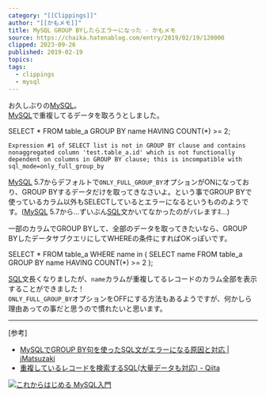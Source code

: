 ```yaml
---
category: "[[Clippings]]"
author: "[[かもメモ]]"
title: MySQL GROUP BYしたらエラーになった - かもメモ
source: https://chaika.hatenablog.com/entry/2019/02/19/120000
clipped: 2023-09-26
published: 2019-02-19
topics: 
tags:
  - clippings
  - mysql
---
```


お久しぶりの[MySQL](http://d.hatena.ne.jp/keyword/MySQL)。  
[MySQL](http://d.hatena.ne.jp/keyword/MySQL)で重複してるデータを取ろうとしました。

SELECT \* FROM table\_a
GROUP BY name
HAVING COUNT(\*) >= 2;

`Expression #1 of SELECT list is not in GROUP BY clause and contains nonaggregated column 'test.table_a.id' which is not functionally dependent on columns in GROUP BY clause; this is incompatible with sql_mode=only_full_group_by`

[MySQL](http://d.hatena.ne.jp/keyword/MySQL) 5.7からデフォルトで`ONLY_FULL_GROUP_BY`オプションがONになっており、GROUP BYするデータだけを取ってきなさいよ。という事でGROUP BYで使っているカラム以外もSELECTしているとエラーになるというもののようです。([MySQL](http://d.hatena.ne.jp/keyword/MySQL) 5.7から...ずいぶん[SQL](http://d.hatena.ne.jp/keyword/SQL)文かいてなかったのがバレますﾈ...)

一部のカラムでGROUP BYして、全部のデータを取ってきたいなら、GROUP BYしたデータサブクエリにしてWHEREの条件にすればOKっぽいです。

SELECT \* FROM table\_a
WHERE name in (
  SELECT name FROM table\_a
  GROUP BY name
  HAVING COUNT(\*) >= 2
);

[SQL](http://d.hatena.ne.jp/keyword/SQL)文長くなりましたが、`name`カラムが重複してるレコードのカラム全部を表示することができました！  
`ONLY_FULL_GROUP_BY`オプションをOFFにする方法もあるようですが、何かしら理由あっての事だと思うので慣れたいと思います。

---

\[参考\]

-   [MySQLでGROUP BY句を使ったSQL文がエラーになる原因と対応 | jMatsuzaki](https://jmatsuzaki.com/archives/18846)
-   [重複しているレコードを検索するSQL(大量データも対応) - Qiita](https://qiita.com/necoyama3/items/4c24defd6f504366aebe)

[![これからはじめる MySQL入門](https://images-fe.ssl-images-amazon.com/images/I/51xZAvjwB2L._SL160_.jpg "これからはじめる MySQL入門")](http://www.amazon.co.jp/exec/obidos/ASIN/4774197599/kikiki83-22/)